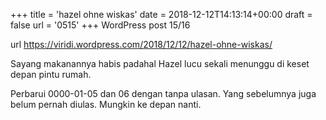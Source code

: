 +++
title = 'hazel ohne wiskas'
date = 2018-12-12T14:13:14+00:00
draft = false
url = '0515'
+++
WordPress post 15/16 <!--more-->

url https://viridi.wordpress.com/2018/12/12/hazel-ohne-wiskas/

Sayang makanannya habis padahal Hazel lucu sekali menunggu di keset depan pintu rumah.

Perbarui 0000-01-05 dan 06 dengan tanpa ulasan. Yang sebelumnya juga belum pernah diulas. Mungkin ke depan nanti.
